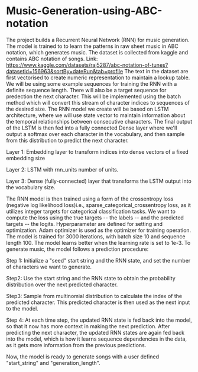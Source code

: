 # Music-Generation-using-ABC-notation
The project builds a Recurrent Neural Network (RNN) for music generation. The model is trained to to learn the patterns in raw sheet music in ABC notation, which generates music.
The dataset is collected from kaggle and contains ABC notation of songs. Link: https://www.kaggle.com/datasets/raj5287/abc-notation-of-tunes?datasetId=156963&sortBy=dateRun&tab=profile
The text in the dataset are first vectorised to create numeric representation to maintain a lookup table. 
We will be using some example sequences for training the RNN with a definite sequence length. There will also be a target sequence for predection the next character. This will be implemented using the batch method which will convert this stream of character indices to sequences of the desired size.
The RNN model we create will be based on LSTM architecture, where we will use state vector to maintain information about the temporal relationships between consecutive characters. The final output of the LSTM is then fed into a fully connected Dense layer where we'll output a softmax over each character in the vocabulary, and then sample from this distribution to predict the next character.

Layer 1: Embedding layer to transform indices into dense vectors of a fixed embedding size

Layer 2: LSTM with rnn_units number of units.

Layer 3: Dense (fully-connected) layer that transforms the LSTM output into the vocabulary size.

The RNN model is then trained using a form of the crossentropy loss (negative log likelihood loss)i.e., sparse_categorical_crossentropy loss, as it utilizes integer targets for categorical classification tasks. We want to compute the loss using the true targets -- the labels -- and the predicted targets -- the logits.
Hyperparameter are defined for setting and optimization. Adam optimizer is used as the optimizer for training operation. The model is trained for 3000 iterations, with batch size 10 and sequence length 100. The model learns better when the learning rate is set to 1e-3. 
To generate music, the model follows a prediction procedure:

Step 1: Initialize a "seed" start string and the RNN state, and set the number of characters we want to generate.

Step2: Use the start string and the RNN state to obtain the probability distribution over the next predicted character.

Step3: Sample from multinomial distribution to calculate the index of the predicted character. This predicted character is then used as the next input to 
the model.

Step 4: At each time step, the updated RNN state is fed back into the model, so that it now has more context in making the next prediction. After predicting the next character, the updated RNN states are again fed back into the model, which is how it learns sequence dependencies in the data, as it gets more information from the previous predictions.

Now, the model is ready to generate songs with a user defined "start_string" and "generation_length".
